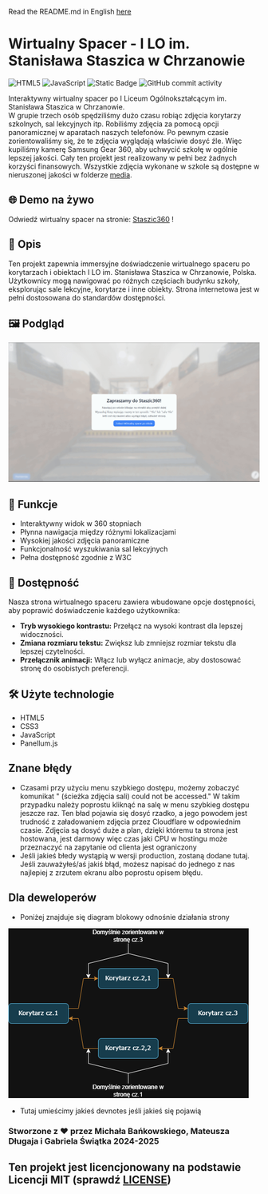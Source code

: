 Read the README.md in English <a href="./additional-media/README-en.md">here</a>

# Wirtualny Spacer - I LO im. Stanisława Staszica w Chrzanowie

![HTML5](https://img.shields.io/badge/html5-%23E34F26.svg?style=for-the-badge&logo=html5&logoColor=white)
![JavaScript](https://img.shields.io/badge/javascript-%23323330.svg?style=for-the-badge&logo=javascript&logoColor=%23F7DF1E)
![Static Badge](https://img.shields.io/badge/Panellum.js-%23ffa321?style=for-the-badge)
![GitHub commit activity](https://img.shields.io/github/commit-activity/t/AndreansxTech/Staszic360?style=for-the-badge&logo=github)


Interaktywny wirtualny spacer po I Liceum Ogólnokształcącym im. Stanisława Staszica w Chrzanowie. </br>
W grupie trzech osób spędziliśmy dużo czasu robiąc zdjęcia korytarzy szkolnych, sal lekcyjnych itp. Robiliśmy zdjęcia za pomocą opcji panoramicznej w aparatach naszych telefonów. Po pewnym czasie zorientowaliśmy się, że te zdjęcia wyglądają właściwie dosyć źle. Więc kupiliśmy kamerę Samsung Gear 360, aby uchwycić szkołę w ogólnie lepszej jakości. Cały ten projekt jest realizowany w pełni bez żadnych korzyści finansowych. Wszystkie zdjęcia wykonane w szkole są dostępne w nieruszonej jakości w folderze <a href="./media/">media</a>.

## 🌐 Demo na żywo

Odwiedź wirtualny spacer na stronie: [Staszic360](https://staszic-virtual-walk.pages.dev) !

## 📝 Opis

Ten projekt zapewnia immersyjne doświadczenie wirtualnego spaceru po korytarzach i obiektach I LO im. Stanisława Staszica w Chrzanowie, Polska. Użytkownicy mogą nawigować po różnych częściach budynku szkoły, eksplorując sale lekcyjne, korytarze i inne obiekty. Strona internetowa jest w pełni dostosowana do standardów dostępności.

## 🖼️ Podgląd

![Podgląd Wirtualnego Spaceru](./additional-media/preview-gif2.gif)

## 🚀 Funkcje

- Interaktywny widok w 360 stopniach
- Płynna nawigacja między różnymi lokalizacjami
- Wysokiej jakości zdjęcia panoramiczne
- Funkcjonalność wyszukiwania sal lekcyjnych
- Pełna dostępność zgodnie z W3C

## 🤝 Dostępność

Nasza strona wirtualnego spaceru zawiera wbudowane opcje dostępności, aby poprawić doświadczenie każdego użytkownika:

- **Tryb wysokiego kontrastu:** Przełącz na wysoki kontrast dla lepszej widoczności.
- **Zmiana rozmiaru tekstu:** Zwiększ lub zmniejsz rozmiar tekstu dla lepszej czytelności.
- **Przełącznik animacji:** Włącz lub wyłącz animacje, aby dostosować stronę do osobistych preferencji.

## 🛠️ Użyte technologie

- HTML5
- CSS3
- JavaScript
- Panellum.js 

## Znane błędy

- Czasami przy użyciu menu szybkiego dostępu, możemy zobaczyć komunikat " (ścieżka zdjęcia sali) could not be accessed." W takim przypadku należy poprostu kliknąć na salę w menu szybkieg dostępu jeszcze raz. Ten bład pojawia się dosyć rzadko, a jego powodem jest trudność z załadowaniem zdjęcia przez Cloudflare w odpowiednim czasie. Zdjęcia są dosyć duże a plan, dzięki któremu ta strona jest hostowana, jest darmowy więc czas jaki CPU w hostingu może przeznaczyć na zapytanie od clienta jest ograniczony
- Jeśli jakieś błedy wystąpią w wersji production, zostaną dodane tutaj. Jeśli zauważyłeś/aś jakiś błąd, możesz napisać do jednego z nas najlepiej z zrzutem ekranu albo poprostu opisem błędu.  

## Dla deweloperów

- Poniżej znajduje się diagram blokowy odnośnie działania strony

![Block diagram](./additional-media/block-diagram.drawio.png)

- Tutaj umieścimy jakieś devnotes jeśli jakieś się pojawią

### Stworzone z ❤️ przez Michała Bańkowskiego, Mateusza Długaja i Gabriela Świątka 2024-2025

## Ten projekt jest licencjonowany na podstawie **Licencji MIT** (sprawdź <a href="./LICENSE">LICENSE</a>)
